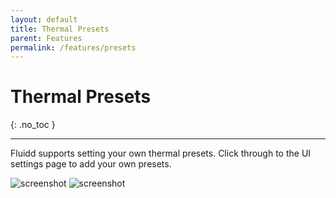 ```yaml
---
layout: default
title: Thermal Presets
parent: Features
permalink: /features/presets
---
```


# Thermal Presets
{: .no_toc }

---

Fluidd supports setting your own thermal presets. Click through to the UI
settings page to add your own presets.

![screenshot](/assets/images/preset1.png)
![screenshot](/assets/images/preset2.png)
